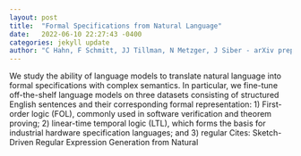 ```yaml
---
layout: post
title:  "Formal Specifications from Natural Language"
date:   2022-06-10 22:27:43 -0400
categories: jekyll update
author: "C Hahn, F Schmitt, JJ Tillman, N Metzger, J Siber - arXiv preprint arXiv , 2022"
---
```

We study the ability of language models to translate natural language into formal specifications with complex semantics. In particular, we fine-tune off-the-shelf language models on three datasets consisting of structured English sentences and their corresponding formal representation: 1) First-order logic (FOL), commonly used in software verification and theorem proving; 2) linear-time temporal logic (LTL), which forms the basis for industrial hardware specification languages; and 3) regular  Cites: Sketch-Driven Regular Expression Generation from Natural